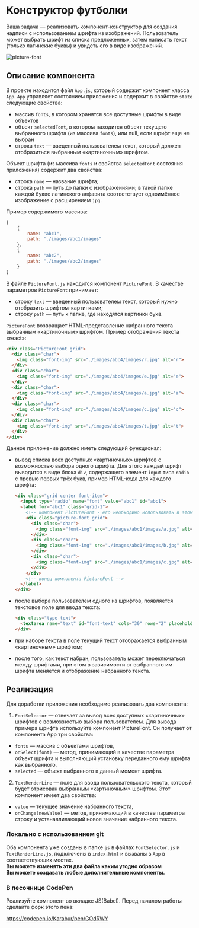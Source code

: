 Конструктор футболки
===

Ваша задача — реализовать компонент-конструктор для создания надписи с использованием шрифта из изображений.
Пользователь может выбрать шрифт из списка предложенных, затем написать текст (только латинские буквы) и увидеть его в виде изображений.

![picture-font](http://i.imgur.com/VAMgmrF.gif)

## Описание компонента

В проекте находится файл `App.js`, который содержит компонент класса `App`. 
`App` управляет состоянием приложения и содержит в свойстве `state` следующие свойства:
- массив `fonts`, в котором хранятся все доступные шрифты в виде объектов
- объект `selectedFont`, в котором находится объект текущего выбранного шрифта (из массива `fonts`), или null, если шрифт еще не выбран
- строка `text` — введенный пользователем текст, который должен отобразиться выбранным «картиночным» шрифтом.  

Объект шрифта (из массива `fonts` и свойства `selectedFont` состояния приложения) содержит два свойства:

- строка `name` — название шрифта;
- строка `path` — путь до папки с изображениями; в такой папке каждой букве латинского алфавита соответствует одноимённое изображение с расширением `jpg`.

Пример содержимого массива:
```javascript
[
    {
        name: "abc1",
        path: "./images/abc1/images"
    },
    {
        name: "abc2",
        path: "./images/abc2/images"
    }
]
```

В файле `PictureFont.js` находится компонент `PictureFont`. В качестве параметров `PictureFont` принимает:
- строку `text` — введенный пользователем текст, который нужно отобразить шрифтом-картинками;
- строку `path` — путь к папке, где находятся картинки букв.

`PictureFont` возвращает HTML-представление набранного текста выбранным «картиночным» шрифтом. Пример отображения текста «react»:
```html
<div class="PictureFont grid">
  <div class="char">
    <img class="font-img" src="./images/abc4/images/r.jpg" alt="r">
  </div>
  <div class="char">
    <img class="font-img" src="./images/abc4/images/e.jpg" alt="e">
  </div>
  <div class="char">
    <img class="font-img" src="./images/abc4/images/a.jpg" alt="a">
  </div>
  <div class="char">
    <img class="font-img" src="./images/abc4/images/c.jpg" alt="c">
  </div>
  <div class="char">
    <img class="font-img" src="./images/abc4/images/t.jpg" alt="t">
  </div>
</div>
```

Данное приложение должно иметь следующий функционал: 
- вывод списка всех доступных «картиночных» шрифтов с возможностью выбора одного шрифта. 
 Для этого каждый шрифт выводится в виде блока `div`, содержащего элемент `input` типа `radio` с превью первых трёх букв, пример HTML-кода для каждого шрифта:
  ```html
  <div class="grid center font-item">
    <input type="radio" name="font" value="abc1" id="abc1">
    <label for="abc1" class="grid-1">
      <!-- компонент PictureFont - его необходимо использовать в этом месте -->
      <div class="picture-font grid">
        <div class="char">
          <img class="font-img" src="./images/abc1/images/a.jpg" alt="a">
        </div>
        <div class="char">
          <img class="font-img" src="./images/abc1/images/b.jpg" alt="b">
        </div>
        <div class="char">
          <img class="font-img" src="./images/abc1/images/c.jpg" alt="c">
        </div>
      </div>
      <!-- конец компонента PictureFont -->
    </label>
  </div>
  ```

- после выбора пользователем одного из шрифтов, появляется текстовое поле для ввода текста:
  ```html
  <div class="type-text">
    <textarea name="text" id="font-text" cols="30" rows="2" placeholder="Введите текст для футболки"></textarea>
  </div>
  ```
- при наборе текста в поле текущий текст отображается выбранным «картиночным» шрифтом;
- после того, как текст набран, пользователь может переключаться между шрифтами, при этом в зависимости от выбранного им шрифта меняется и отображение набранного текста.

## Реализация

Для доработки приложения необходимо реализовать два компонента:
1. `FontSelector` — отвечает за вывод всех доступных «картиночных» шрифтов с возможностью выбора пользователем. 
Для вывода примера шрифта используйте компонент PictureFont. Он получает от компонента App три свойства:
 - `fonts` — массив с объектами шрифтов,
 - `onSelect(font)` — метод, принимающий в качестве параметра объект шрифта и выполняющий установку переданного ему шрифта как выбранного,
 - `selected` — объект выбранного в данный момент шрифта.
2. `TextRenderLine` — поле для ввода пользовательского текста, который будет отрисован выбранным «картиночным» шрифтом.
Этот компонент имеет два свойства:
- `value` — текущее значение набранного текста,
- `onChange(newValue)` — метод, принимающий в качестве параметра строку и устанавливающий новое значение набранного текста.


### Локально с использованием git

Оба компонента уже созданы в папке `js` в файлах `FontSelector.js` и `TextRenderLine.js`,
подключены в `index.html` и вызваны в `App` в соответствующих местах.  
**Вы можете изменять эти два файла каким угодно образом**  
**Вы можете создавать любые дополнительные компоненты.**

### В песочнице CodePen

Реализуйте компонент во вкладке JS(Babel). Перед началом работы сделайте форк этого пена:

https://codepen.io/Karabur/pen/GOdRWY

